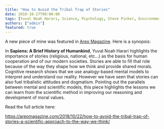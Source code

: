```yaml
---
title: "How to Avoid the Tribal Trap of Stories"
date: 2018-10-27T00:00:00
tags: [Yuval Noah Harari, Science, Psychology, Steve Pinker, Environment, Religion, Stories]
authors: ["admin"]
featured: true
---
```


A new piece of mine was featured in [Areo Magazine](https://areomagazine.com/). Here is a synopsis:

In **Sapiens: A Brief History of Humankind**, Yuval Noah Harari highlights the importance of stories (religious, national, etc...) as the basis for human cooperation and of our modern societies. Stories are able to fill that role because of the way they shape how we think and provide shared morals. Cognitive research shows that we use analogy-based mental models to interpret and understand our reality. However we have seen that stories can also fuel tribalistic attitudes and dogmatism. Pointing out the parallels between mental and scientific models, this piece highlights the lessons we can learn from the scientific method in improving our reasoning and development of moral values.

Read the full article here:

https://areomagazine.com/2018/10/22/how-to-avoid-the-tribal-trap-of-stories-a-scientific-approach-to-the-way-we-think/